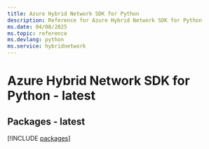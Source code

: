 ```yaml
---
title: Azure Hybrid Network SDK for Python
description: Reference for Azure Hybrid Network SDK for Python
ms.date: 04/08/2025
ms.topic: reference
ms.devlang: python
ms.service: hybridnetwork
---
```

# Azure Hybrid Network SDK for Python - latest
## Packages - latest
[!INCLUDE [packages](hybrid-network-index.md)]